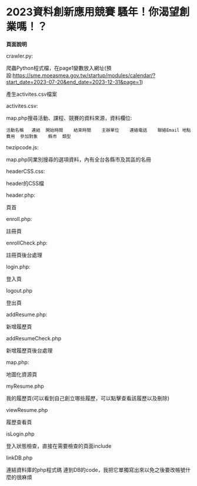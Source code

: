 # 2023資料創新應用競賽  騷年！你渴望創業嗎！？

**頁面說明**

crawler.py:

爬蟲Python程式檔，在page1變數放入網址(預設:https://sme.moeasmea.gov.tw/startup/modules/calendar/?start_date=2023-07-20&end_date=2023-12-31&page=1)

產生activites.csv檔案

activites.csv:

map.php搜尋活動、課程、競賽的資料來源，資料欄位:

`活動名稱	連結	開始時間	結束時間	主辦單位	連絡電話	聯絡Email	地點	費用	參加對象	縣市	類型`

twzipcode.js:

map.php同業別搜尋的選項資料，內有全台各縣市及其區的名冊

headerCSS.css:

header的CSS檔

header.php:

頁首

enroll.php:

註冊頁

enrollCheck.php:

註冊頁後台處理

login.php:

登入頁

logout.php

登出頁

addResume.php:

新增履歷頁

addResumeCheck.php

新增履歷頁後台處理

map.php:

地圖化資源頁

myResume.php

我的履歷頁(可以看到自己創立哪些履歷，可以點擊查看該履歷以及刪除)

viewResume.php

履歷查看頁

isLogin.php

登入狀態檢查，直接在需要檢查的頁面include

linkDB.php

連結資料庫的php程式碼
  連到DB的code，我把它單獨寫出來以免之後要改帳號什麼的很麻煩
